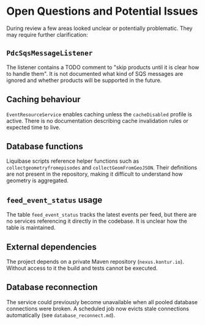 # Open Questions and Potential Issues

During review a few areas looked unclear or potentially problematic. They may require further clarification:

## `PdcSqsMessageListener`
The listener contains a TODO comment to "skip products until it is clear how to handle them". It is not documented what kind of SQS messages are ignored and whether products will be supported in the future.

## Caching behaviour
`EventResourceService` enables caching unless the `cacheDisabled` profile is active. There is no documentation describing cache invalidation rules or expected time to live.

## Database functions
Liquibase scripts reference helper functions such as `collectgeometryfromepisodes` and `collectGeomFromGeoJSON`. Their definitions are not present in the repository, making it difficult to understand how geometry is aggregated.

## `feed_event_status` usage
The table `feed_event_status` tracks the latest events per feed, but there are no services referencing it directly in the codebase. It is unclear how the table is maintained.

## External dependencies
The project depends on a private Maven repository (`nexus.kontur.io`). Without access to it the build and tests cannot be executed.

## Database reconnection
The service could previously become unavailable when all pooled database connections were broken.
A scheduled job now evicts stale connections automatically (see `database_reconnect.md`).
